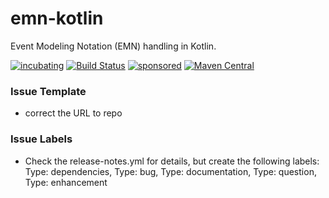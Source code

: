# emn-kotlin

Event Modeling Notation (EMN) handling in Kotlin.

[![incubating](https://img.shields.io/badge/lifecycle-INCUBATING-orange.svg)](https://github.com/holisticon#open-source-lifecycle)
[![Build Status](https://github.com/holixon/emn-kotlin/workflows/Development%20branches/badge.svg)](https://github.com/holixon/emn-kotlin/actions)
[![sponsored](https://img.shields.io/badge/sponsoredBy-Holisticon-RED.svg)](https://holisticon.de/)
[![Maven Central](https://maven-badges.herokuapp.com/maven-central/io.holixon.emn/emn-kotlin/badge.svg)](https://maven-badges.herokuapp.com/maven-central/io.holixon.emn/emn-kotlin)


### Issue Template

* correct the URL to repo

### Issue Labels

* Check the release-notes.yml for details, but create the following labels: Type: dependencies, Type: bug, Type: documentation, Type: question, Type: enhancement

